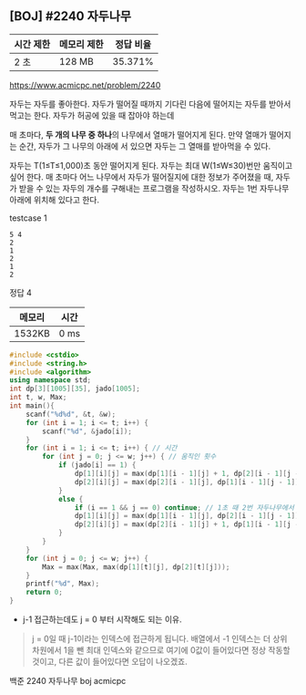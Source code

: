 ## [BOJ] #2240 자두나무

| 시간 제한 | 메모리 제한 | 정답 비율 |
| --------- | ----------- | --------- |
| 2 초      | 128 MB      | 35.371%   |



https://www.acmicpc.net/problem/2240



자두는 자두를 좋아한다. 자두가 떨어질 때까지 기다린 다음에 떨어지는 자두를 받아서 먹고는 한다.
자두가 허공에 있을 때 잡아야 하는데

매 초마다, **두 개의 나무 중 하나**의 나무에서 열매가 떨어지게 된다. 만약 열매가 떨어지는 순간, 자두가 그 나무의 아래에 서 있으면 자두는 그 열매를 받아먹을 수 있다.

자두는 T(1≤T≤1,000)초 동안 떨어지게 된다. 자두는 최대 W(1≤W≤30)번만 움직이고 싶어 한다. 매 초마다 어느 나무에서 자두가 떨어질지에 대한 정보가 주어졌을 때, 자두가 받을 수 있는 자두의 개수를 구해내는 프로그램을 작성하시오. 자두는 1번 자두나무 아래에 위치해 있다고 한다.



testcase 1

```
5 4
2
1
2
1
2
```

정답 4



| 메모리 | 시간 |
| ------ | ---- |
| 1532KB | 0 ms |

```c++
#include <cstdio>
#include <string.h>
#include <algorithm>
using namespace std;
int dp[3][1005][35], jado[1005];
int t, w, Max;
int main(){	
	scanf("%d%d", &t, &w);
	for (int i = 1; i <= t; i++) {
		scanf("%d", &jado[i]);
	}
	for (int i = 1; i <= t; i++) { // 시간
		for (int j = 0; j <= w; j++) { // 움직인 횟수
			if (jado[i] == 1) {
				dp[1][i][j] = max(dp[1][i - 1][j] + 1, dp[2][i - 1][j - 1] + 1);
				dp[2][i][j] = max(dp[2][i - 1][j], dp[1][i - 1][j - 1]);
			}
			else {
				if (i == 1 && j == 0) continue; // 1초 때 2번 자두나무에서 자두가 떨어지고 움직인 횟수가 없으면 못 먹는다.
				dp[1][i][j] = max(dp[1][i - 1][j], dp[2][i - 1][j - 1]);
				dp[2][i][j] = max(dp[2][i - 1][j] + 1, dp[1][i - 1][j - 1] + 1);
			}
		}
	}
	for (int j = 0; j <= w; j++) {
		Max = max(Max, max(dp[1][t][j], dp[2][t][j]));
	}
	printf("%d", Max);
	return 0;
}
```



- j-1 접근하는데도 j = 0 부터 시작해도 되는 이유.

> j = 0일 때 j-1이라는 인덱스에 접근하게 됩니다. 배열에서 -1 인덱스는 더 상위 차원에서 1을 뺀 최대 인덱스와 같으므로 여기에 0값이 들어있다면 정상 작동할 것이고, 다른 값이 들어있다면 오답이 나오겠죠.





백준 2240 자두나무 boj acmicpc

